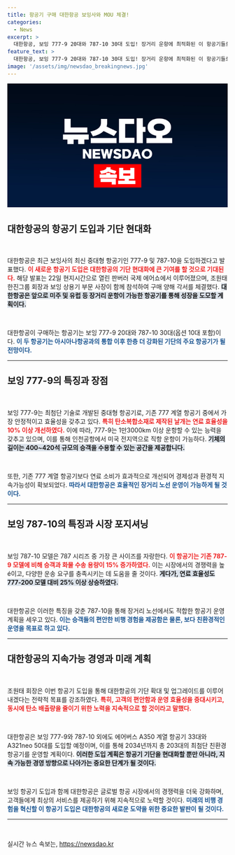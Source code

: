 ```yaml
---
title: 항공기 구매 대한항공 보잉사와 MOU 체결!
categories:
  - News
excerpt: >
  대한항공, 보잉 777-9 20대와 787-10 30대 도입! 장거리 운항에 최적화된 이 항공기들로 기단 현대화에 나선다. 지속가능경영을 위한 탄소배출 감축 목표에도 박차를 가하는 대한항공의 미래가 기대된다!
feature_text: >
  대한항공, 보잉 777-9 20대와 787-10 30대 도입! 장거리 운항에 최적화된 이 항공기들로 기단 현대화에 나선다. 지속가능경영을 위한 탄소배출 감축 목표에도 박차를 가하는 대한항공의 미래가 기대된다!
image: '/assets/img/newsdao_breakingnews.jpg'
---
```


<p><img src="/assets/img/newsdao_breakingnews.jpg" alt="ontimetimes 속보" /></p>

<h2 data-ke-size="size26">대한항공의 항공기 도입과 기단 현대화</h2>

<p data-ke-size="size16">&nbsp;</p>

<p>대한항공은 최근 보잉사의 최신 중대형 항공기인 777-9 및 787-10을 도입하겠다고 발표했다. <b><span style="color: #ee2323;">이 새로운 항공기 도입은 대한항공의 기단 현대화에 큰 기여를 할 것으로 기대된다.</span></b> 해당 발표는 22일 현지시간으로 열린 판버러 국제 에어쇼에서 이루어졌으며, 조원태 한진그룹 회장과 보잉 상용기 부문 사장이 함께 참석하여 구매 양해 각서를 체결했다. <b><span style="background-color: #21538527;">대한항공은 앞으로 미주 및 유럽 등 장거리 운항이 가능한 항공기를 통해 성장을 도모할 계획이다.</span></b> </p>

<p data-ke-size="size16">&nbsp;</p>

<p>대한항공이 구매하는 항공기는 보잉 777-9 20대와 787-10 30대(옵션 10대 포함)이다. <b><span style="color: #1a5490;">이 두 항공기는 아시아나항공과의 통합 이후 한층 더 강화된 기단의 주요 항공기가 될 전망이다.</span></b> </p>

<hr>

<h2 data-ke-size="size26">보잉 777-9의 특징과 장점</h2>

<p data-ke-size="size16">&nbsp;</p>

<p>보잉 777-9는 최첨단 기술로 개발된 중대형 항공기로, 기존 777 계열 항공기 중에서 가장 안정적이고 효율성을 갖추고 있다. <b><span style="color: #ee2323;">특히 탄소복합소재로 제작된 날개는 연료 효율성을 10% 이상 개선하였다.</span></b> 이에 따라, 777-9는 1만3000km 이상 운항할 수 있는 능력을 갖추고 있으며, 이를 통해 인천공항에서 미국 전지역으로 직항 운항이 가능하다. <b><span style="background-color: #21538527;">기체의 길이는 400~420석 규모의 승객을 수용할 수 있는 공간을 제공합니다.</span></b></p>

<p data-ke-size="size16">&nbsp;</p>

<p>또한, 기존 777 계열 항공기보다 연료 소비가 효과적으로 개선되어 경제성과 환경적 지속가능성이 확보되었다. <b><span style="color: #1a5490;">따라서 대한항공은 효율적인 장거리 노선 운영이 가능하게 될 것이다.</span></b> </p>

<hr>

<h2 data-ke-size="size26">보잉 787-10의 특징과 시장 포지셔닝</h2>

<p data-ke-size="size16">&nbsp;</p>

<p>보잉 787-10 모델은 787 시리즈 중 가장 큰 사이즈를 자랑한다. <b><span style="color: #ee2323;">이 항공기는 기존 787-9 모델에 비해 승객과 화물 수송 용량이 15% 증가하였다.</span></b> 이는 시장에서의 경쟁력을 높é이고, 다양한 운송 요구를 충족시키는 데 도움을 줄 것이다. <b><span style="background-color: #21538527;">게다가, 연료 효율성도 777-200 모델 대비 25% 이상 상승하였다.</span></b></p>

<p data-ke-size="size16">&nbsp;</p>

<p>대한항공은 이러한 특징을 갖춘 787-10을 통해 장거리 노선에서도 적합한 항공기 운영 계획을 세우고 있다. <b><span style="color: #1a5490;">이는 승객들의 편안한 비행 경험을 제공함은 물론, 보다 친환경적인 운영을 목표로 하고 있다.</span></b></p>

<hr>

<h2 data-ke-size="size26">대한항공의 지속가능 경영과 미래 계획</h2>

<p data-ke-size="size16">&nbsp;</p>

<p>조원태 회장은 이번 항공기 도입을 통해 대한항공의 기단 확대 및 업그레이드를 이루어내겠다는 전략적 목표를 강조하였다. <b><span style="color: #ee2323;">특히, 고객의 편안함과 운영 효율성을 증대시키고, 동시에 탄소 배출량을 줄이기 위한 노력을 지속적으로 할 것이라고 말했다.</span></b> </p>

<p data-ke-size="size16">&nbsp;</p>

<p>대한항공은 보잉 777-9와 787-10 외에도 에어버스 A350 계열 항공기 33대와 A321neo 50대를 도입할 예정이며, 이를 통해 2034년까지 총 203대의 최첨단 친환경 항공기를 운영할 계획이다. <b><span style="background-color: #21538527;">이러한 도입 계획은 항공기 기단을 현대화할 뿐만 아니라, 지속 가능한 경영 방향으로 나아가는 중요한 단계가 될 것이다.</span></b></p>

<p data-ke-size="size16">&nbsp;</p>

<p>보잉 항공기 도입과 함께 대한항공은 글로벌 항공 시장에서의 경쟁력을 더욱 강화하며, 고객들에게 최상의 서비스를 제공하기 위해 지속적으로 노력할 것이다. <b><span style="color: #1a5490;">미래의 비행 경험을 혁신할 이 항공기 도입은 대한항공의 새로운 도약을 위한 중요한 발판이 될 것이다.</span></b> </p>

<hr>

<p data-ke-size="size16">&nbsp;</p>
실시간 뉴스 속보는, <a href="https://newsdao.kr" rel="dofollow">https://newsdao.kr</a>


